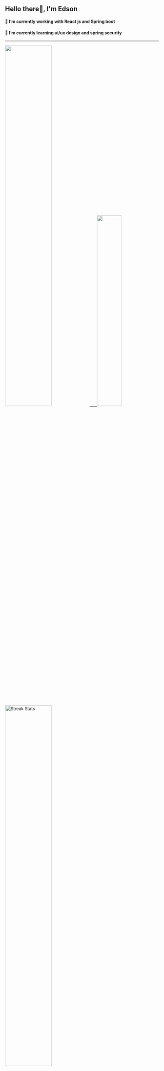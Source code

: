 
## Hello there👋, I'm Edson 

#### 🔭 I’m currently working with React js and Spring boot 
#### 🌱 I’m currently learning ui/ux design and spring security
---
    
  

 <p align="left">
  <a href="https://github.com/EdsonNhancale">
  <img width=55% src="https://github-readme-stats.vercel.app/api?username=EdsonNhancale&show_icons=true&theme=dracula&include_all_commits=true&count_private=true"/>&nbsp;&nbsp;&nbsp;&nbsp;&nbsp;
  <img  width=40% src="https://github-readme-stats.vercel.app/api/top-langs/?username=EdsonNhancale&layout=compact&langs_count=7&theme=dracula"/>
</p>

  <p align="left">
    <a href="https://github.com/EdsonNhancale"><img width=55% alt="Streak Stats" src="https://github-readme-streak-stats.herokuapp.com/?user=EdsonNhancale&theme=dracula"/></a>
   </p>

 
 <!--START_SECTION:waka-->

```txt
From: 16 November 2022 - To: 04 June 2025

Total Time: 1,429 hrs 30 mins

TypeScript        691 hrs 4 mins  ████████████░░░░░░░░░░░░░   48.34 %
JavaScript        478 hrs 7 mins  ████████▒░░░░░░░░░░░░░░░░   33.45 %
JSON              117 hrs 56 mins ██░░░░░░░░░░░░░░░░░░░░░░░   08.25 %
Python            32 hrs 20 mins  ▓░░░░░░░░░░░░░░░░░░░░░░░░   02.26 %
Other             21 hrs 31 mins  ▒░░░░░░░░░░░░░░░░░░░░░░░░   01.51 %
```

<!--END_SECTION:waka-->

<div> 
  <a href="www.linkedin.com/in/edson-nhancale-7849781a6" target="_blank"><img src="https://img.shields.io/badge/-LinkedIn-%230077B5?style=for-the-badge&logo=linkedin&logoColor=white" target="_blank"></a> 

</div>

